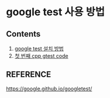 # google test 사용 방법

## Contents
1. [google test 설치 방법](https://github.com/KennethJHan/how_to_gtest/contents/01.How_to_install_a_gtest.md)
2. [첫 번째 cpp gtest code](https://github.com/KennethJHan/how_to_gtest/contents/02.Your_first_test_code.md)

## REFERENCE
https://google.github.io/googletest/